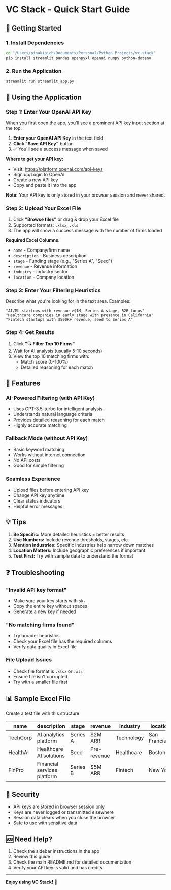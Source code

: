 # VC Stack - Quick Start Guide

## 🚀 Getting Started

### 1. Install Dependencies

```bash
cd "/Users/pinakiaich/Documents/Personal/Python Projects/vc-stack"
pip install streamlit pandas openpyxl openai numpy python-dotenv
```

### 2. Run the Application

```bash
streamlit run streamlit_app.py
```

## 🔑 Using the Application

### Step 1: Enter Your OpenAI API Key

When you first open the app, you'll see a prominent API key input section at the top:

1. **Enter your OpenAI API Key** in the text field
2. **Click "Save API Key"** button
3. ✅ You'll see a success message when saved

**Where to get your API key:**
- Visit: https://platform.openai.com/api-keys
- Sign up/Login to OpenAI
- Create a new API key
- Copy and paste it into the app

**Note:** Your API key is only stored in your browser session and never shared.

### Step 2: Upload Your Excel File

1. Click **"Browse files"** or drag & drop your Excel file
2. Supported formats: `.xlsx`, `.xls`
3. The app will show a success message with the number of firms loaded

**Required Excel Columns:**
- `name` - Company/firm name
- `description` - Business description
- `stage` - Funding stage (e.g., "Series A", "Seed")
- `revenue` - Revenue information
- `industry` - Industry sector
- `location` - Company location

### Step 3: Enter Your Filtering Heuristics

Describe what you're looking for in the text area. Examples:

```
"AI/ML startups with revenue >$1M, Series A stage, B2B focus"
"Healthcare companies in early stage with presence in California"
"Fintech startups with $500K+ revenue, seed to Series A"
```

### Step 4: Get Results

1. Click **"🔍 Filter Top 10 Firms"**
2. Wait for AI analysis (usually 5-10 seconds)
3. View the top 10 matching firms with:
   - Match score (0-100%)
   - Detailed reasoning for each match

## 🎯 Features

### AI-Powered Filtering (with API Key)
- Uses GPT-3.5-turbo for intelligent analysis
- Understands natural language criteria
- Provides detailed reasoning for each match
- Highly accurate matching

### Fallback Mode (without API Key)
- Basic keyword matching
- Works without internet connection
- No API costs
- Good for simple filtering

### Seamless Experience
- Upload files before entering API key
- Change API key anytime
- Clear status indicators
- Helpful error messages

## 💡 Tips

1. **Be Specific:** More detailed heuristics = better results
2. **Use Numbers:** Include revenue thresholds, stages, etc.
3. **Mention Industries:** Specific industries help narrow down matches
4. **Location Matters:** Include geographic preferences if important
5. **Test First:** Try with sample data to understand the format

## ❓ Troubleshooting

### "Invalid API key format"
- Make sure your key starts with `sk-`
- Copy the entire key without spaces
- Generate a new key if needed

### "No matching firms found"
- Try broader heuristics
- Check your Excel file has the required columns
- Verify data quality in Excel file

### File Upload Issues
- Check file format is `.xlsx` or `.xls`
- Ensure file isn't corrupted
- Try with a smaller file first

## 📊 Sample Excel File

Create a test file with this structure:

| name | description | stage | revenue | industry | location |
|------|-------------|-------|---------|----------|----------|
| TechCorp | AI analytics platform | Series A | $2M ARR | Technology | San Francisco |
| HealthAI | Healthcare AI solutions | Seed | Pre-revenue | Healthcare | Boston |
| FinPro | Financial services platform | Series B | $5M ARR | Fintech | New York |

## 🔐 Security

- API keys are stored in browser session only
- Keys are never logged or transmitted elsewhere
- Session data clears when you close the browser
- Safe to use with sensitive data

## 🆘 Need Help?

1. Check the sidebar instructions in the app
2. Review this guide
3. Check the main README.md for detailed documentation
4. Verify your API key is valid and has credits

---

**Enjoy using VC Stack! 🎯**

